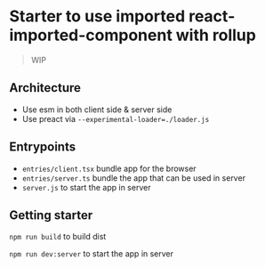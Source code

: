 # Starter to use imported react-imported-component with rollup

> WIP

## Architecture

- Use esm in both client side & server side
- Use preact via `--experimental-loader=./loader.js`

## Entrypoints

- `entries/client.tsx` bundle app for the browser
- `entries/server.ts` bundle the app that can be used in server
- `server.js` to start the app in server

## Getting starter

`npm run build` to build dist

`npm run dev:server` to start the app in server

